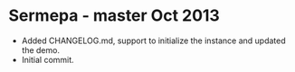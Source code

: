 Sermepa - master Oct 2013
=========================
- Added CHANGELOG.md, support to initialize the instance and updated the demo.
- Initial commit.
